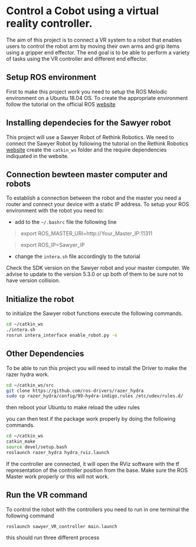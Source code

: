 # Control a Cobot using a virtual reality controller.

The aim of this project is to connect a VR system to a robot that enables users to control 
the robot arm by moving their own arms and grip items using a gripper end effector. 
The end goal is to be able to perform a variety of tasks using the VR controller and different end effector. 

## Setup ROS environment

First to make this project work you need to setup the ROS Melodic environment on a Ubuntu 18.04 OS. To create the appropriate environment follow the tutorial on the official ROS [website](http://wiki.ros.org/melodic/Installation/Ubuntu) 

## Installing dependecies for the Sawyer robot

This project will use a Sawyer Robot of Rethink Robotics. We need to connect the Sawyer Robot by following the tutorial on the Rethink Robotics [website](https://www.rethinkrobotics.com/)  create the `catkin_ws` folder and the require dependencies indiquated in the website.

## Connection bewteen master computer and robots

To establish a connection between the robot and the master you need a router and connect your device with a static IP address. To setup your ROS environment with the robot you need to:
 
- add to the `~/.bashrc` file the following line 
> export ROS_MASTER_URI=http://Your_Master_IP:11311

> export ROS_IP=Sawyer_IP

- change the `intera.sh` file accordingly to the tutorial

Check the SDK version on the Sawyer robot and your master computer. We advise to update to the version 5.3.0 or up both of them to be sure not to have version collision.

## Initialize the robot

to initialize the Sawyer robot functions execute the following commands.
```bash
cd ~/catkin_ws
./intera.sh
rosrun intera_interface enable_robot.py -e
```
## Other Dependencies

To be able to run this project you will need to install the Driver to make the razer hydra work. 

```bash
cd ~/catkin_ws/src
git clone https://github.com/ros-drivers/razer_hydra
sudo cp razer_hydra/config/99-hydra-indigo.rules /etc/udev/rules.d/
```
then reboot your Ubuntu to make reload the udev rules

you can then test if the package work properly by doing the following commands.

```bash
cd ~/catkin_ws
catkin_make
source devel/setup.bash
roslaunch razer_hydra hydra_rviz.launch
```
If the controller are connected, it will open the RViz software with the tf representation of the controller position from the base. Make sure the ROS Master work properly or this will not work.

## Run the VR command 

To control the robot with the controllers you need to run in one terminal the following command

```bash
roslaunch sawyer_VR_controller main.launch
```
this should run three different process